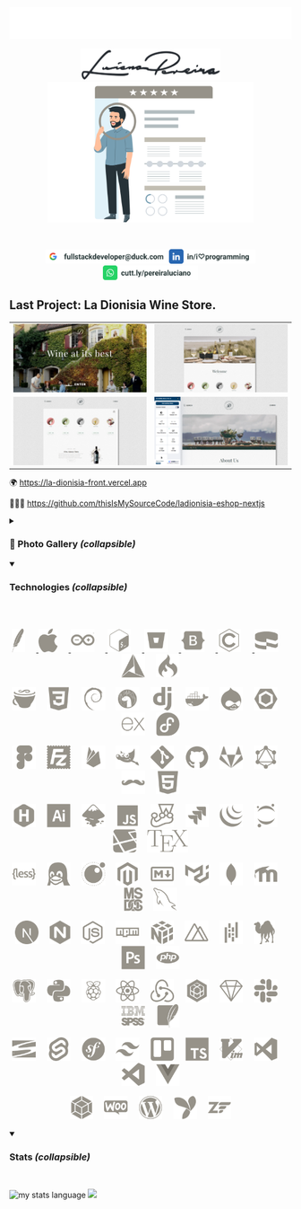 <p align="center">
  <a href="https://thisismysourcecode.github.io/lucianopereira">
    <img src="./assets/lucianopereira.svg" alt="Luciano Pereira"/>
  </a>
    </p>
<p align="center">
<a href="https://thisismysourcecode.github.io/lucianopereira">
    <img src="./assets/sign.svg" width="250px" alt="Luciano Pereira Sign Logo"/><br/>
    <img src="./assets/resume.svg" height="250px" alt="Luciano Pereira Resume"/>
  </a>
</p>
<br/>
<p align="center"><a href="mailto:fullstackdeveloper@duck.com?subject=I%20saw%20your%20GitHub%20Profilee&body=Hi,%20Luciano%20"><img height="26px" src="./assets/mail.svg" alt="mail"/></a><a href="https://www.linkedin.com/in/i♡programming"><img height="26px" src="./assets/linkedin.svg" alt="LinkedIn"/></a><a href="https://cutt.ly/pereiraluciano"><img height="26px" src="./assets/whatsapp.svg" alt="whatsapp"/></a></p>

## Last Project: **La Dionisia** Wine Store.

<table>
  <tr>
    <td><img src="./showcase/Landing.png"></td>
    <td><img src="./showcase/Home.png"></td>
  </tr>
  <tr>
    <td><img src="./showcase/Products.png"></td>
    <td><img src="./showcase/Accessibility.png"></td>
  </tr>
</table>

🌍 https://la-dionisia-front.vercel.app

🧑🏽‍💻 https://github.com/thisIsMySourceCode/ladionisia-eshop-nextjs

<details>
  <summary><h3>📸 Photo Gallery <i>(collapsible)</i></h3></summary><br/>&nbsp;
<img src="./showcase/dionisia1.png" alt="screnshot website La Dionisia"/>
<img src="./showcase/dionisia2.png" alt="screnshot website La Dionisia"/>
</details>
<details open>
  <summary><h3>Technologies <i>(collapsible)</i></h3></summary><br/>&nbsp;
<p align="center">      <a href="https://apache.org/">                      <img height="42px" src="./assets/icons/apache.svg"    alt="Apache"/></a>
&nbsp;&nbsp;&nbsp;&nbsp;<a href="https://apple.com">                        <img height="42px" src="./assets/icons/apple.svg"     alt="Apple"/></a>
&nbsp;&nbsp;&nbsp;&nbsp;<a href="https://www.arduino.cc/">                  <img height="42px" src="./assets/icons/arduino.svg"   alt="Arduino"/></a>
&nbsp;&nbsp;&nbsp;&nbsp;<a href="https://www.gnu.org/software/bash/">       <img height="42px" src="./assets/icons/bash.svg"      alt="bash"/></a>
&nbsp;&nbsp;&nbsp;&nbsp;<a href="https://bitbucket.org">                    <img height="42px" src="./assets/icons/bitbucket.svg" alt="Bitbucket"/></a>
&nbsp;&nbsp;&nbsp;&nbsp;<a href="https://getbootstrap.com/">                <img height="42px" src="./assets/icons/bootstrap.svg" alt="bootstrap"/></a>
&nbsp;&nbsp;&nbsp;&nbsp;<a href="https://www.open-std.org/jtc1/sc22/wg14/"> <img height="42px" src="./assets/icons/c.svg"         alt="c language"/></a>
&nbsp;&nbsp;&nbsp;&nbsp;<a href="https://cakephp.org/">                     <img height="42px" src="./assets/icons/cakephp.svg"   alt="cake php"/></a>
&nbsp;&nbsp;&nbsp;&nbsp;<a href="https://cmake.org/">                       <img height="42px" src="./assets/icons/cmake.svg"     alt="c make"/></a>
&nbsp;&nbsp;&nbsp;&nbsp;<a href="https://codeigniter.com/"><img height="42px" src="./assets/icons/codeigniter.svg"  alt="code igniter"/></a>
</p><p align="center">  <a href="https://coffeescript.org/"><img height="42px" src="./assets/icons/coffeescript.svg" alt="coffee script"/></a>
&nbsp;&nbsp;&nbsp;&nbsp;<a href="https://www.w3.org/TR/2001/WD-css3-roadmap-20010523/"><img height="42px" src="./assets/icons/css3.svg"         alt="css3"/></a>
&nbsp;&nbsp;&nbsp;&nbsp;<a href="https://www.debian.org/"><img height="42px" src="./assets/icons/debian.svg"       alt="debian"/></a>
&nbsp;&nbsp;&nbsp;&nbsp;<a href="https://deno.land/"><img height="42px" src="./assets/icons/denojs.svg"       alt="denojs"/></a>
&nbsp;&nbsp;&nbsp;&nbsp;<a href="https://www.djangoproject.com/"><img height="42px" src="./assets/icons/django.svg"       alt="django"/></a>
&nbsp;&nbsp;&nbsp;&nbsp;<a href="https://www.docker.com/"><img height="42px" src="./assets/icons/docker.svg"       alt="docker"/></a>
&nbsp;&nbsp;&nbsp;&nbsp;<a href="https://www.drupal.org/"><img height="42px" src="./assets/icons/drupal.svg"       alt="drupal"/></a>
&nbsp;&nbsp;&nbsp;&nbsp;<a href="https://eslint.org/"><img height="42px" src="./assets/icons/eslint.svg"       alt="eslint"/></a>
&nbsp;&nbsp;&nbsp;&nbsp;<a href="https://expressjs.com/"><img height="42px" src="./assets/icons/express.svg"      alt="express"/></a>
&nbsp;&nbsp;&nbsp;&nbsp;<a href="https://getfedora.org/es/"><img height="42px" src="./assets/icons/fedora.svg"       alt="fedora"/></a>
</p><p align="center">  <a href="https://www.figma.com/"><img height="42px" src="./assets/icons/figma.svg"        alt="figma"/></a>
&nbsp;&nbsp;&nbsp;&nbsp;<a href="https://filezilla-project.org/"><img height="42px" src="./assets/icons/filezilla.svg"    alt="filezilla"/></a>
&nbsp;&nbsp;&nbsp;&nbsp;<a href="https://firebase.google.com/?hl=es"><img height="42px" src="./assets/icons/firebase.svg"     alt="firbase"/></a>
&nbsp;&nbsp;&nbsp;&nbsp;<a href="https://www.gimp.org/"><img height="42px" src="./assets/icons/gimp.svg"         alt="gimp"/></a>
&nbsp;&nbsp;&nbsp;&nbsp;<a href="https://git-scm.com/"><img height="42px" src="./assets/icons/git.svg"          alt="git"/></a>
&nbsp;&nbsp;&nbsp;&nbsp;<a href="https://github.com/thisIsMySourceCode"><img height="42px" src="./assets/icons/github.svg"       alt="github"/></a>
&nbsp;&nbsp;&nbsp;&nbsp;<a href="https://about.gitlab.com/"><img height="42px" src="./assets/icons/gitlab.svg"       alt="gitlab"/></a>
&nbsp;&nbsp;&nbsp;&nbsp;<a href="https://graphql.org/"><img height="42px" src="./assets/icons/graphql.svg"      alt="graphsql"/></a>
&nbsp;&nbsp;&nbsp;&nbsp;<a href="https://handlebarsjs.com/"><img height="42px" src="./assets/icons/handlebars.svg"   alt="handlebars"/></a>
&nbsp;&nbsp;&nbsp;&nbsp;<a href="https://html.spec.whatwg.org/"><img height="42px" src="./assets/icons/html5.svg"        alt="html5"/></a>
</p><p align="center">  <a href="https://gohugo.io/"><img height="42px" src="./assets/icons/hugo.svg"         alt="hugo"/></a>
&nbsp;&nbsp;&nbsp;&nbsp;<a href="https://www.adobe.com/ar/products/illustrator.html"><img height="42px" src="./assets/icons/illustrator.svg"  alt="illustrator"/></a>
&nbsp;&nbsp;&nbsp;&nbsp;<a href="https://inkscape.org/es/"><img height="42px" src="./assets/icons/inkscape.svg"     alt="inkscape"/></a>
&nbsp;&nbsp;&nbsp;&nbsp;<a href="https://developer.mozilla.org/en-US/docs/Web/JavaScript/Reference"><img height="42px" src="./assets/icons/javascript.svg"   alt="javascript"/></a>
&nbsp;&nbsp;&nbsp;&nbsp;<a href="https://jestjs.io/"><img height="42px" src="./assets/icons/jest.svg"         alt="jest"/></a>
&nbsp;&nbsp;&nbsp;&nbsp;<a href="https://www.atlassian.com/es/software/jira"><img height="42px" src="./assets/icons/jira.svg"         alt="jira"/></a>
&nbsp;&nbsp;&nbsp;&nbsp;<a href="https://jquery.com/"><img height="42px" src="./assets/icons/jquery.svg"       alt="jquery"/></a>
&nbsp;&nbsp;&nbsp;&nbsp;<a href="https://jupyter.org/"><img height="42px" src="./assets/icons/jupyter.svg"      alt="jupyter"/></a>
&nbsp;&nbsp;&nbsp;&nbsp;<a href="https://laravel.com/"><img height="42px" src="./assets/icons/laravel.svg"      alt="laravel"/></a>
&nbsp;&nbsp;&nbsp;&nbsp;<a href="https://www.latex-project.org/"><img height="42px" src="./assets/icons/latex.svg"        alt="latex"/></a>
</p><p align="center">  <a href="https://lesscss.org/"><img height="42px" src="./assets/icons/less.svg"         alt="less"/></a>
&nbsp;&nbsp;&nbsp;&nbsp;<a href="https://www.linuxfoundation.org/"><img height="42px" src="./assets/icons/linux.svg"        alt="linux"/></a>
&nbsp;&nbsp;&nbsp;&nbsp;<a href="https://www.lua.org/"><img height="42px" src="./assets/icons/lua.svg"          alt="lua"/></a>
&nbsp;&nbsp;&nbsp;&nbsp;<a href="https://about.magento.com/Magento-Commerce.html"><img height="42px" src="./assets/icons/magento.svg"      alt="magento"/></a>
&nbsp;&nbsp;&nbsp;&nbsp;<a href="https://daringfireball.net/projects/markdown/"><img height="42px" src="./assets/icons/markdown.svg"     alt="markdown"/></a>
&nbsp;&nbsp;&nbsp;&nbsp;<a href="https://mui.com/material-ui/"><img height="42px" src="./assets/icons/materialui.svg"   alt="materialui"/></a>
&nbsp;&nbsp;&nbsp;&nbsp;<a href="https://www.mongodb.com/"><img height="42px" src="./assets/icons/mongodb.svg"      alt="mongodb"/></a>
&nbsp;&nbsp;&nbsp;&nbsp;<a href="https://moodle.org/"><img height="42px" src="./assets/icons/moodle.svg"       alt="moodle"/></a>
&nbsp;&nbsp;&nbsp;&nbsp;<a href="http://freedos.org/"><img height="42px" src="./assets/icons/msdos.svg"        alt="msdos"/></a>
&nbsp;&nbsp;&nbsp;&nbsp;<a href="https://www.mysql.com/"><img height="42px" src="./assets/icons/mysql.svg"        alt="mysql"/></a>
</p><p align="center">  <a href="https://nextjs.org/"><img height="42px" src="./assets/icons/nextjs.svg"       alt="nextjs"/></a>
&nbsp;&nbsp;&nbsp;&nbsp;<a href="https://nginx.org/en/"><img height="42px" src="./assets/icons/nginx.svg"        alt="nginx"/></a>
&nbsp;&nbsp;&nbsp;&nbsp;<a href="https://nodejs.org/en/"><img height="42px" src="./assets/icons/nodejs.svg"       alt="nodejs"/></a>
&nbsp;&nbsp;&nbsp;&nbsp;<a href="https://www.npmjs.com/"><img height="42px" src="./assets/icons/npm.svg"          alt="npm"/></a>
&nbsp;&nbsp;&nbsp;&nbsp;<a href="https://numpy.org/"><img height="42px" src="./assets/icons/numpy.svg"        alt="numpy"/></a>
&nbsp;&nbsp;&nbsp;&nbsp;<a href="https://nuxtjs.org/"><img height="42px" src="./assets/icons/nuxtjs.svg"       alt="nuxtjs"/></a>
&nbsp;&nbsp;&nbsp;&nbsp;<a href="https://pandafw.github.io/panda/index_en.html"><img height="42px" src="./assets/icons/pandas.svg"       alt="pandas"/></a>
&nbsp;&nbsp;&nbsp;&nbsp;<a href="https://www.perl.org/"><img height="42px" src="./assets/icons/perl.svg"         alt="perl"/></a>
&nbsp;&nbsp;&nbsp;&nbsp;<a href="https://www.adobe.com/la/products/photoshop.html"><img height="42px" src="./assets/icons/photoshop.svg"    alt="photoshop"/></a>
&nbsp;&nbsp;&nbsp;&nbsp;<a href="https://www.php.net/"><img height="42px" src="./assets/icons/php.svg"          alt="php"/></a>
</p><p align="center">  <a href="https://www.postgresql.org/"><img height="42px" src="./assets/icons/postgresql.svg"   alt="postgresql"/></a>
&nbsp;&nbsp;&nbsp;&nbsp;<a href="https://www.python.org/"><img height="42px" src="./assets/icons/python.svg"       alt="python"/></a>
&nbsp;&nbsp;&nbsp;&nbsp;<a href="https://www.raspberrypi.com/"><img height="42px" src="./assets/icons/raspberrypi.svg"  alt="raspberry pi"/></a>
&nbsp;&nbsp;&nbsp;&nbsp;<a href="https://reactjs.org/"><img height="42px" src="./assets/icons/react.svg"        alt="react"/></a>
&nbsp;&nbsp;&nbsp;&nbsp;<a href="https://redux.js.org/"><img height="42px" src="./assets/icons/redux.svg"        alt="redux"/></a>
&nbsp;&nbsp;&nbsp;&nbsp;<a href="https://sequelize.org/"><img height="42px" src="./assets/icons/sequelize.svg"    alt="sequelize"/></a>
&nbsp;&nbsp;&nbsp;&nbsp;<a href="https://www.sketch.com/"><img height="42px" src="./assets/icons/sketch.svg"       alt="sketch"/></a>
&nbsp;&nbsp;&nbsp;&nbsp;<a href="https://slack.com"><img height="42px" src="./assets/icons/slack.svg"        alt="slack"/></a>
&nbsp;&nbsp;&nbsp;&nbsp;<a href="https://www.ibm.com/spss"><img height="42px" src="./assets/icons/spss.svg"         alt="spss"/></a>
&nbsp;&nbsp;&nbsp;&nbsp;<a href="https://www.sqlite.org/index.html"><img height="42px" src="./assets/icons/sqlite.svg"       alt="sqlite"/></a>
</p><p align="center">  <a href="https://subversion.apache.org/"><img height="42px" src="./assets/icons/subversion.svg"   alt="subversion"/></a>
&nbsp;&nbsp;&nbsp;&nbsp;<a href="https://svelte.dev/"><img height="42px" src="./assets/icons/svelte.svg"       alt="svelte"/></a>
&nbsp;&nbsp;&nbsp;&nbsp;<a href="https://symfony.com/"><img height="42px" src="./assets/icons/symfony.svg"      alt="symphony"/></a>
&nbsp;&nbsp;&nbsp;&nbsp;<a href="https://tailwindcss.com/"><img height="42px" src="./assets/icons/tailwindcss.svg"  alt="tailwindcss"/></a>
&nbsp;&nbsp;&nbsp;&nbsp;<a href="https://trello.com/"><img height="42px" src="./assets/icons/trello.svg"       alt="trello"/></a>
&nbsp;&nbsp;&nbsp;&nbsp;<a href="https://www.typescriptlang.org/"><img height="42px" src="./assets/icons/typescript.svg"   alt="typescript"/></a>
&nbsp;&nbsp;&nbsp;&nbsp;<a href="https://www.vim.org"><img height="42px" src="./assets/icons/vim.svg"          alt="vim"/></a>
&nbsp;&nbsp;&nbsp;&nbsp;<a href="https://visualstudio.microsoft.com/"><img height="42px" src="./assets/icons/visualstudio.svg" alt="visualstudio"/></a>
&nbsp;&nbsp;&nbsp;&nbsp;<a href="https://code.visualstudio.com/"><img height="42px" src="./assets/icons/vscode.svg"       alt="vscode"/></a>
&nbsp;&nbsp;&nbsp;&nbsp;<a href="https://vuejs.org/"><img height="42px" src="./assets/icons/vuejs.svg"        alt="vuejs"/></a>
</p><p align="center">  <a href="https://webpack.js.org/"><img height="42px" src="./assets/icons/webpack.svg"      alt="webpack"/></a>
&nbsp;&nbsp;&nbsp;&nbsp;<a href="https://woocommerce.com/"><img height="42px" src="./assets/icons/woocommerce.svg"  alt="woocommerce"/></a>
&nbsp;&nbsp;&nbsp;&nbsp;<a href="https://wordpress.org/"><img height="42px" src="./assets/icons/wordpress.svg"    alt="wordpress"/></a>
&nbsp;&nbsp;&nbsp;&nbsp;<a href="https://www.yiiframework.com/"><img height="42px" src="./assets/icons/yii.svg"          alt="yii"/></a>
&nbsp;&nbsp;&nbsp;&nbsp;<a href="https://framework.zend.com/"><img height="42px" src="./assets/icons/zend.svg"         alt="zend"/></a>
</p></details>

<details open>
  <summary><h3>Stats <i>(collapsible)</i></h3></summary><br/>
  <p align="left">
    <img width="350px" src="https://github-readme-stats.vercel.app/api/top-langs?username=thisIsMySourceCode&show_icons=true&theme=transparent&locale=en&layout=default&hide_border=true" alt="my stats language" />
    <img width="550px" src="https://github-readme-stats.vercel.app/api?username=thisIsMySourceCode&show_icons=true&theme=transparent&locale=en&hide_border=true" />
</p>
</details>
